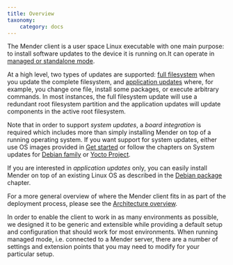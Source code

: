 ```yaml
---
title: Overview
taxonomy:
    category: docs
---
```


The Mender client is a user space Linux executable with one main purpose: to install
software updates to the device it is running on.It can operate in [managed
or standalone mode](../../02.Overview/01.Introduction/docs.md#client-modes-of-operation). 

At a high level, two types of updates are supported: [full filesystem](../../02.Overview/01.Introduction/docs.md#Robust-system-updates) when
you update the complete filesystem, and [application updates](../../02.Overview/01.Introduction/docs.md#Application-updates) where, for example, you change one file, install some packages, or execute arbitrary commands. In most instances, the full filesystem update will use a redundant root filesystem partition and the application updates will update components in the active root filesystem.

Note that in order to support *system updates*, a *board integration* is required which includes more than simply installing Mender on top of a running operating system. If you want support for system updates, either use OS images provided in [Get started](../../01.Get-started) or follow the chapters on System updates for [Debian family](../../03.Devices/03.Debian-family/docs.md) or [Yocto Project](../../03.Devices/02.Yocto-project/docs.md).

If you are interested in *application updates* only, you can easily install Mender on top of an existing Linux OS as described in the [Debian package](../02.Install-with-Debian-package/docs.md) chapter.

For a more general overview of where the Mender client fits in as part
of the deployment process, please see the [Architecture overview](../../02.Overview/01.Introduction/docs.md).

In order to enable the client to work in as many environments as possible,
we designed it to be generic and extensible while providing a default setup
and configuration that should work for most environments. When running managed mode, i.e. connected to a Mender server, there are a number of settings and extension points that you may need to modify for your particular setup.



